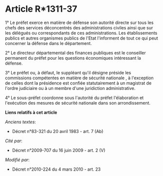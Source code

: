 # Article R*1311-37

1° Le préfet exerce en matière de défense son autorité directe sur tous les chefs des services déconcentrés des
administrations civiles ainsi que sur les délégués ou correspondants de ces administrations. Les établissements publics et
autres organismes publics de l'Etat l'informent de tout ce qui peut concerner la défense dans le département. 

2° Le directeur départemental des finances publiques  est le conseiller permanent du préfet pour les questions économiques
intéressant la défense. 

3° Le préfet ou, à défaut, le suppléant qu'il désigne préside les commissions compétentes en matière de    sécurité
nationale , à l'exception de celles dont la présidence est confiée statutairement à un magistrat de l'ordre judiciaire ou à
un membre d'une juridiction administrative. 

4° Le sous-préfet coordonne sous l'autorité du préfet l'élaboration et l'exécution des mesures de    sécurité nationale  dans
son arrondissement.

**Liens relatifs à cet article**

_Anciens textes_:

  - Décret n°83-321 du 20 avril 1983 - art. 7 (Ab)

_Cité par_:

  - Décret n°2009-707 du 16 juin 2009 - art. 2 (V)

_Modifié par_:

  - Décret n°2010-224 du 4 mars 2010 - art. 23
